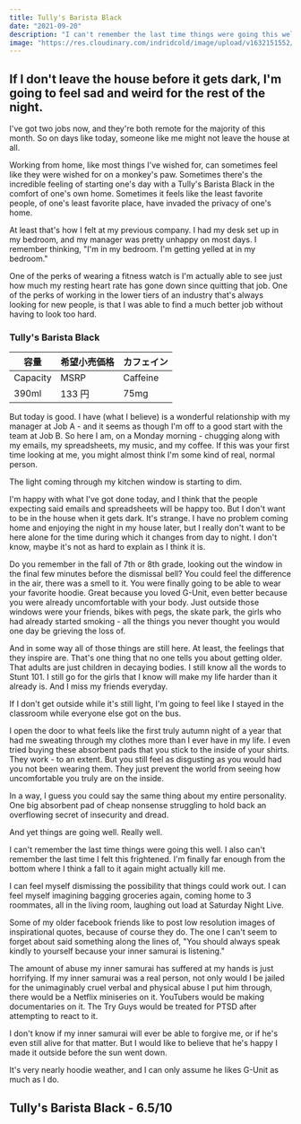 ```yaml
---
title: Tully's Barista Black
date: "2021-09-20"
description: "I can't remember the last time things were going this well. I also can't remember the last time I felt this frightened. I'm finally far enough from the bottom where I think a fall to it again might actually kill me."
image: "https://res.cloudinary.com/indridcold/image/upload/v1632151552/zs35er5surjjsuo38dyw.jpg"
---
```


## If I don't leave the house before it gets dark, I'm going to feel sad and weird for the rest of the night.

I've got two jobs now, and they're both remote for the majority of this month. So on days like today, someone like me might not leave the house at all.

Working from home, like most things I've wished for, can sometimes feel like they were wished for on a monkey's paw. Sometimes there's the incredible feeling of starting one's day with a Tully's Barista Black in the comfort of one's own home. Sometimes it feels like the least favorite people, of one's least favorite place, have invaded the privacy of one's home.

At least that's how I felt at my previous company. I had my desk set up in my bedroom, and my manager was pretty unhappy on most days. I remember thinking, "I'm in my bedroom. I'm getting yelled at in my bedroom."

One of the perks of wearing a fitness watch is I'm actually able to see just how much my resting heart rate has gone down since quitting that job. One of the perks of working in the lower tiers of an industry that's always looking for new people, is that I was able to find a much better job without having to look too hard.

### Tully's Barista Black

| 容量     | 希望小売価格 | カフェイン |
| -------- | ------------ | ---------- |
| Capacity | MSRP         | Caffeine   |
| 390ml     | 133 円       | 75mg       |

But today is good. I have (what I believe) is a wonderful relationship with my manager at Job A - and it seems as though I'm off to a good start with the team at Job B. So here I am, on a Monday morning - chugging along with my emails, my spreadsheets, my music, and my coffee. If this was your first time looking at me, you might almost think I'm some kind of real, normal person.

The light coming through my kitchen window is starting to dim.

I'm happy with what I've got done today, and I think that the people expecting said emails and spreadsheets will be happy too. But I don't want to be in the house when it gets dark. It's strange. I have no problem coming home and enjoying the night in my house later, but I really don't want to be here alone for the time during which it changes from day to night. I don't know, maybe it's not as hard to explain as I think it is.

Do you remember in the fall of 7th or 8th grade, looking out the window in the final few minutes before the dismissal bell? You could feel the difference in the air, there was a smell to it. You were finally going to be able to wear your favorite hoodie. Great because you loved G-Unit, even better because you were already uncomfortable with your body. Just outside those windows were your friends, bikes with pegs, the skate park, the girls who had already started smoking - all the things you never thought you would one day be grieving the loss of.

And in some way all of those things are still here. At least, the feelings that they inspire are. That's one thing that no one tells you about getting older. That adults are just children in decaying bodies. I still know all the words to Stunt 101. I still go for the girls that I know will make my life harder than it already is. And I miss my friends everyday.

If I don't get outside while it's still light, I'm going to feel like I stayed in the classroom while everyone else got on the bus.

I open the door to what feels like the first truly autumn night of a year that had me sweating through my clothes more than I ever have in my life. I even tried buying these absorbent pads that you stick to the inside of your shirts. They work - to an extent. But you still feel as disgusting as you would had you not been wearing them. They just prevent the world from seeing how uncomfortable you truly are on the inside.

In a way, I guess you could say the same thing about my entire personality. One big absorbent pad of cheap nonsense struggling to hold back an overflowing secret of insecurity and dread. 

And yet things are going well. Really well.

I can't remember the last time things were going this well. I also can't remember the last time I felt this frightened. I'm finally far enough from the bottom where I think a fall to it again might actually kill me.

I can feel myself dismissing the possibility that things could work out. I can feel myself imagining bagging groceries again, coming home to 3 roommates, all in the living room, laughing out load at Saturday Night Live.
 
Some of my older facebook friends like to post low resolution images of inspirational quotes, because of course they do. The one I can't seem to forget about said something along the lines of, "You should always speak kindly to yourself because your inner samurai is listening."

The amount of abuse my inner samurai has suffered at my hands is just horrifying. If my inner samurai was a real person, not only would I be jailed for the unimaginably cruel verbal and physical abuse I put him through, there would be a Netflix miniseries on it. YouTubers would be making documentaries on it. The Try Guys would be treated for PTSD after attempting to react to it.

I don't know if my inner samurai will ever be able to forgive me, or if he's even still alive for that matter. But I would like to believe that he's happy I made it outside before the sun went down.

It's very nearly hoodie weather, and I can only assume he likes G-Unit as much as I do.

## Tully's Barista Black -  6.5/10 

